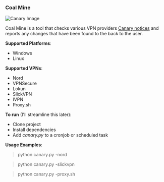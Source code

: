 ### Coal Mine
![Canary Image](https://i.imgur.com/P4sowyT.png)

Coal Mine is a tool that checks various VPN providers [Canary notices](https://en.wikipedia.org/wiki/Warrant_canary) and reports any changes that have been found to the back to the user.

**Supported Platforms**:
- Windows
- Linux

**Supported VPNs**:
- Nord
- VPNSecure
- Lokun
- SlickVPN
- IVPN
- Proxy.sh

**To run** (I'll streamline this later):
- Clone project
- Install dependencies
- Add _canary.py_ to a cronjob or scheduled task

**Usage Examples**:
>python canary.py -nord

>python canary.py -slickvpn

>python canary.py -proxy.sh